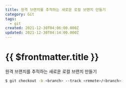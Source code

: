```yaml
---
title: 원격 브랜치를 추적하는 새로운 로컬 브랜치 만들기
category: Git
tags:
  - git
created: 2021-12-30T04:06:00.000Z
updated: 2021-12-30T04:14:00.000Z
---
```


# {{ $frontmatter.title }}

원격 브랜치를 추적하는 새로운 로컬 브랜치 만들기

```sh
$ git checkout -b <branch> --track <remote>/<branch>
```
